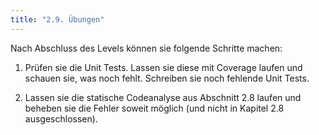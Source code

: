 ```yaml
---
title: "2.9. Übungen"
---
```


Nach Abschluss des Levels können sie folgende Schritte machen:

1. Prüfen sie die Unit Tests. Lassen sie diese mit Coverage laufen und schauen sie, was noch fehlt. Schreiben sie noch fehlende Unit Tests.

2. Lassen sie die statische Codeanalyse aus Abschnitt 2.8 laufen und beheben sie die Fehler soweit möglich (und nicht in Kapitel 2.8 ausgeschlossen).
